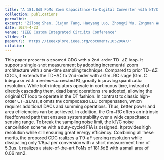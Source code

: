 ```yaml
---
title: "A 181.8dB FoMs Zoom Capacitance-to-Digital Converter with kT/C Noise Cancellation and Dead Band Operation"
collection: publications
permalink: 
excerpt: 'Zilong Shen, Jiajun Tang, Haoyang Luo, Zhongyi Wu, Zongnan Wang, Xing Zhang, Xiyuan Tang, Yuan Wang'
date: 2024-4-23
venue: 'IEEE Custom Integrated Circuits Conference'
slidesurl: 
paperurl: 'https://ieeexplore.ieee.org/document/10529047/'
citation: 
---
```


This paper presents a zoomed CDC with a 2nd-order TD−ΔΣ loop. It supports single-shot measurement by adopting incremental zoom architecture with a one-time sampling technique. Compared to prior TD−ΔΣ CDCs, it extends the TD−ΔΣ to 2nd-order with a Gm−RC stage (Gm−C integrator with a series-connected R), greatly improving quantization resolution. While both integrators operate in continuous time, instead of directly cascading them, dead band operations are adopted, allowing the original CT loop to operate in the DT fashion. In contrast to classic high-order CT−ΔΣMs, it omits the complicated ELD compensation, which requires additional DACs and summing operations. Thus, better power and area efficiencies can be achieved. In addition, the Gm−RC offers an intrinsic feedforward path that ensures system stability over a wide capacitance sensing range. To break the sampling noise limit, the kT/C noise cancellation scheme with a duty-cycled FIA is designed. It provides high resolution while still ensuring great energy efficiency. Combining all these merits, the proposed CDC realizes a 119-aF sensing resolution while dissipating only 178pJ per conversion with a short measurement time of 5.3us. It realizes a state-of-the-art FoMs of 181.8dB with a small area of 0.06 mm2.
